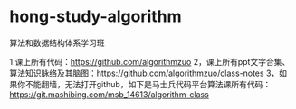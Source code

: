 # hong-study-algorithm
算法和数据结构体系学习班

1.课上所有代码：https://github.com/algorithmzuo
2，课上所有ppt文字合集、算法知识脉络及其脑图：https://github.com/algorithmzuo/class-notes
3，如果你不能翻墙，无法打开github，如下是马士兵代码平台算法课所有代码：https://git.mashibing.com/msb_14613/algorithm-class
